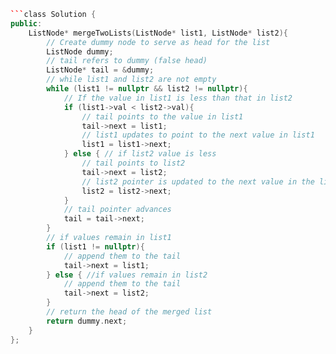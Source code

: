 ```c++
```class Solution {
public:
	ListNode* mergeTwoLists(ListNode* list1, ListNode* list2){
		// Create dummy node to serve as head for the list
		ListNode dummy;
		// tail refers to dummy (false head)
		ListNode* tail = &dummy;
		// while list1 and list2 are not empty
		while (list1 != nullptr && list2 != nullptr){
			// If the value in list1 is less than that in list2
			if (list1->val < list2->val){
				// tail points to the value in list1
				tail->next = list1;
				// list1 updates to point to the next value in list1
				list1 = list1->next;
			} else { // if list2 value is less
				// tail points to list2
				tail->next = list2;
				// list2 pointer is updated to the next value in the list
				list2 = list2->next;
			}
			// tail pointer advances
			tail = tail->next;
		}
		// if values remain in list1
		if (list1 != nullptr){
			// append them to the tail
			tail->next = list1;
		} else { //if values remain in list2
			// append them to the tail
			tail->next = list2;
		}
		// return the head of the merged list
		return dummy.next;
	}
};